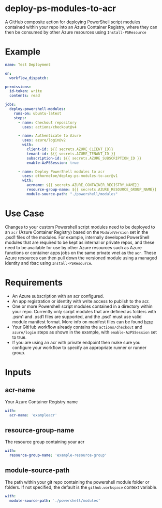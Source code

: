 # deploy-ps-modules-to-acr

A GitHub composite action for deploying PowerShell script modules contained within your repo into an Azure Container Registry, where they can then be consumed by other Azure resources using `Install-PSResource`

# Example
```yaml
name: Test Deployment

on:
  workflow_dispatch:

permissions:
  id-token: write
  contents: read

jobs:
  deploy-powershell-modules:
    runs-on: ubuntu-latest
    steps:
      - name: Checkout repository
        uses: actions/checkout@v4

      - name: Authenticate to Azure
        uses: azure/login@v2
        with:
          client-id: ${{ secrets.AZURE_CLIENT_ID}}
          tenant-id: ${{ secrets.AZURE_TENANT_ID }}
          subscription-id: ${{ secrets.AZURE_SUBSCRIPTION_ID }}
          enable-AzPSSession: true

      - name: Deploy PowerShell modules to acr
        uses: ethorneloe/deploy-ps-modules-to-acr@v1
        with:
          acrname: ${{ secrets.AZURE_CONTAINER_REGISTRY_NAME}}
          resource-group-name: ${{ secrets.AZURE_RESOURCE_GROUP_NAME}}
          module-source-path: "./powershell/modules"
```

# Use Case
Changes to your custom Powershell script modules need to be deployed to an `acr` (Azure Container Registry) based on the `ModuleVersion` set in the .psd1 files of the modules. For example, internally developed PowerShell modules that are required to be kept as internal or private repos, and these need to be available for use by other Azure resources such as Azure functions or container apps jobs on the same private vnet as the `acr`.  These Azure resources can then pull down the versioned module using a managed identity and rbac using `Install-PSResource`.

# Requirements
- An Azure subscription with an acr configured.
- An app registration or identity with write access to publish to the acr.
- One or more Powershell script modules contained in a directory within your repo. Currently only script modules that are defined as folders with .psm1 and .psd1 files are supported, and the .psd1 must use valid module manifest format. More info on manifest files can be found [here](https://learn.microsoft.com/en-us/powershell/scripting/developer/module/how-to-write-a-powershell-module-manifest?view=powershell-7.4)
- Your GitHub workflow already contains the `actions/checkout` and `azure/login` steps as shown in the example, with `enable-AzPSSession` set to true.
- If you are using an acr with private endpoint then make sure you configure your workflow to specify an appropriate runner or runner group.

# Inputs
## acr-name
Your Azure Container Registry name
```yaml
with:
  acr-name: 'exampleacr'
```

## resource-group-name
The resource group containing your acr
```yaml
with:
  resource-group-name: 'example-resource-group'
```

## module-source-path
The path within your git repo containing the powershell module folder or folders. If not specified, the default is the `github.workspace` context variable.
```yaml
with:
  module-source-path: './powershell/modules'
```
